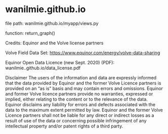 # wanilmie.github.io

file path: wanilmie.github.io/myapp/views.py

function: return_graph()

Credits: Equinor and the Volve license partners

Volve Field Data Set: https://www.equinor.com/energy/volve-data-sharing

Equinor Open Data Licence (new Sept. 2020) (PDF): wanilmie..github.io/data_license.pdf

Disclaimer
The users of the information and data are expressly informed that the data provided by Equinor and the former Volve Licence partners is provided on an “as is” basis and may contain errors and omissions. Equinor and former Volve licence partners provide no warranties, expressed or implied, either relating to the content or to the relevance of the data. Equinor disclaims any liability for errors and defects associated with the data to the maximum extent permitted by law. Equinor and the former Volve Licence partners shall not be liable for any direct or indirect losses as a result of use of the data or concerning possible infringement of any intellectual property and/or patent rights of a third party.
